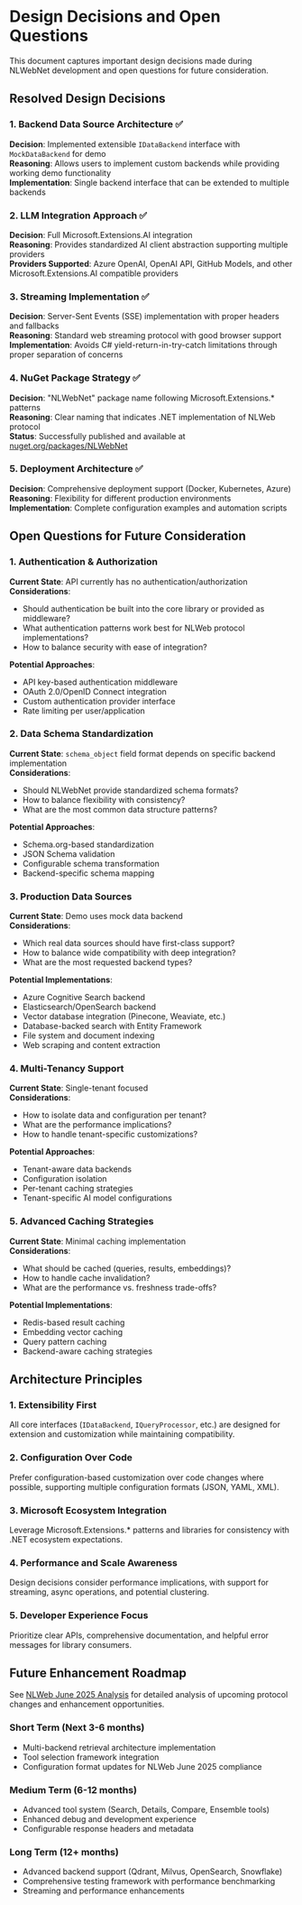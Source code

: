 # Design Decisions and Open Questions

This document captures important design decisions made during NLWebNet development and open questions for future consideration.

## Resolved Design Decisions

### 1. Backend Data Source Architecture ✅
**Decision**: Implemented extensible `IDataBackend` interface with `MockDataBackend` for demo  
**Reasoning**: Allows users to implement custom backends while providing working demo functionality  
**Implementation**: Single backend interface that can be extended to multiple backends

### 2. LLM Integration Approach ✅
**Decision**: Full Microsoft.Extensions.AI integration  
**Reasoning**: Provides standardized AI client abstraction supporting multiple providers  
**Providers Supported**: Azure OpenAI, OpenAI API, GitHub Models, and other Microsoft.Extensions.AI compatible providers

### 3. Streaming Implementation ✅  
**Decision**: Server-Sent Events (SSE) implementation with proper headers and fallbacks  
**Reasoning**: Standard web streaming protocol with good browser support  
**Implementation**: Avoids C# yield-return-in-try-catch limitations through proper separation of concerns

### 4. NuGet Package Strategy ✅
**Decision**: "NLWebNet" package name following Microsoft.Extensions.* patterns  
**Reasoning**: Clear naming that indicates .NET implementation of NLWeb protocol  
**Status**: Successfully published and available at [nuget.org/packages/NLWebNet](https://www.nuget.org/packages/NLWebNet/)

### 5. Deployment Architecture ✅
**Decision**: Comprehensive deployment support (Docker, Kubernetes, Azure)  
**Reasoning**: Flexibility for different production environments  
**Implementation**: Complete configuration examples and automation scripts

## Open Questions for Future Consideration

### 1. Authentication & Authorization
**Current State**: API currently has no authentication/authorization  
**Considerations**:
- Should authentication be built into the core library or provided as middleware?
- What authentication patterns work best for NLWeb protocol implementations?
- How to balance security with ease of integration?

**Potential Approaches**:
- API key-based authentication middleware
- OAuth 2.0/OpenID Connect integration
- Custom authentication provider interface
- Rate limiting per user/application

### 2. Data Schema Standardization
**Current State**: `schema_object` field format depends on specific backend implementation  
**Considerations**:
- Should NLWebNet provide standardized schema formats?
- How to balance flexibility with consistency?
- What are the most common data structure patterns?

**Potential Approaches**:
- Schema.org-based standardization
- JSON Schema validation
- Configurable schema transformation
- Backend-specific schema mapping

### 3. Production Data Sources
**Current State**: Demo uses mock data backend  
**Considerations**:
- Which real data sources should have first-class support?
- How to balance wide compatibility with deep integration?
- What are the most requested backend types?

**Potential Implementations**:
- Azure Cognitive Search backend
- Elasticsearch/OpenSearch backend  
- Vector database integration (Pinecone, Weaviate, etc.)
- Database-backed search with Entity Framework
- File system and document indexing
- Web scraping and content extraction

### 4. Multi-Tenancy Support
**Current State**: Single-tenant focused  
**Considerations**:
- How to isolate data and configuration per tenant?
- What are the performance implications?
- How to handle tenant-specific customizations?

**Potential Approaches**:
- Tenant-aware data backends
- Configuration isolation
- Per-tenant caching strategies
- Tenant-specific AI model configurations

### 5. Advanced Caching Strategies
**Current State**: Minimal caching implementation  
**Considerations**:
- What should be cached (queries, results, embeddings)?
- How to handle cache invalidation?
- What are the performance vs. freshness trade-offs?

**Potential Implementations**:
- Redis-based result caching
- Embedding vector caching
- Query pattern caching
- Backend-aware caching strategies

## Architecture Principles

### 1. Extensibility First
All core interfaces (`IDataBackend`, `IQueryProcessor`, etc.) are designed for extension and customization while maintaining compatibility.

### 2. Configuration Over Code
Prefer configuration-based customization over code changes where possible, supporting multiple configuration formats (JSON, YAML, XML).

### 3. Microsoft Ecosystem Integration
Leverage Microsoft.Extensions.* patterns and libraries for consistency with .NET ecosystem expectations.

### 4. Performance and Scale Awareness
Design decisions consider performance implications, with support for streaming, async operations, and potential clustering.

### 5. Developer Experience Focus
Prioritize clear APIs, comprehensive documentation, and helpful error messages for library consumers.

## Future Enhancement Roadmap

See [NLWeb June 2025 Analysis](nlweb-june-2025-analysis.md) for detailed analysis of upcoming protocol changes and enhancement opportunities.

### Short Term (Next 3-6 months)
- Multi-backend retrieval architecture implementation
- Tool selection framework integration
- Configuration format updates for NLWeb June 2025 compliance

### Medium Term (6-12 months)  
- Advanced tool system (Search, Details, Compare, Ensemble tools)
- Enhanced debug and development experience
- Configurable response headers and metadata

### Long Term (12+ months)
- Advanced backend support (Qdrant, Milvus, OpenSearch, Snowflake)
- Comprehensive testing framework with performance benchmarking
- Streaming and performance enhancements